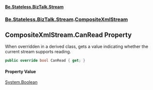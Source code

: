 #### [Be.Stateless.BizTalk.Stream](README.md 'README')
### [Be.Stateless.BizTalk.Stream](Be.Stateless.BizTalk.Stream.md 'Be.Stateless.BizTalk.Stream').[CompositeXmlStream](CompositeXmlStream.md 'Be.Stateless.BizTalk.Stream.CompositeXmlStream')

## CompositeXmlStream.CanRead Property

When overridden in a derived class, gets a value indicating whether the current stream supports reading.

```csharp
public override bool CanRead { get; }
```

#### Property Value
[System.Boolean](https://docs.microsoft.com/en-us/dotnet/api/System.Boolean 'System.Boolean')